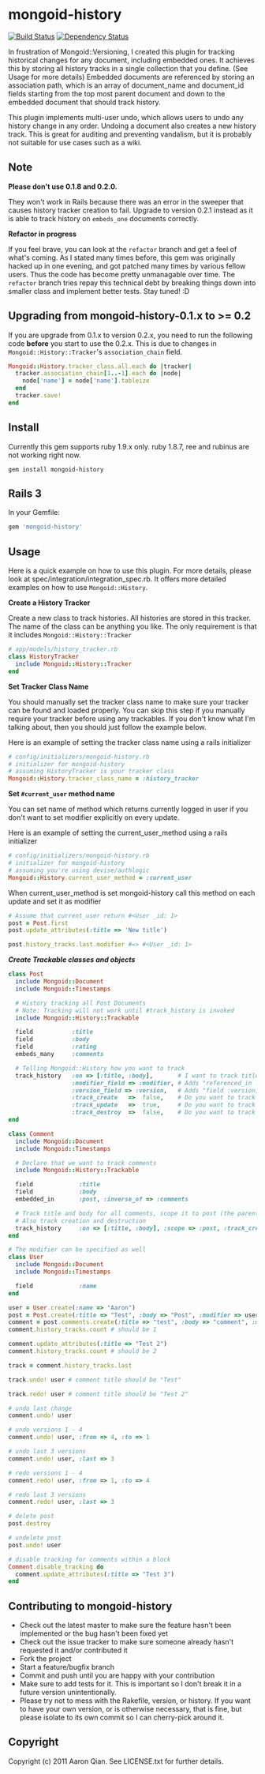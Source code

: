 mongoid-history
===============

[![Build Status](https://secure.travis-ci.org/aq1018/mongoid-history.png?branch=master)](http://travis-ci.org/aq1018/mongoid-history) [![Dependency Status](https://gemnasium.com/aq1018/mongoid-history.png?travis)](https://gemnasium.com/aq1018/mongoid-history)


In frustration of Mongoid::Versioning, I created this plugin for tracking historical changes for any document, including embedded ones. It achieves this by storing all history tracks in a single collection that you define. (See Usage for more details) Embedded documents are referenced by storing an association path, which is an array of document_name and document_id fields starting from the top most parent document and down to the embedded document that should track history.

This plugin implements multi-user undo, which allows users to undo any history change in any order. Undoing a document also creates a new history track. This is great for auditing and preventing vandalism, but it is probably not suitable for use cases such as a wiki.

Note
----

**Please don't use 0.1.8 and 0.2.0.**

They won't work in Rails because there was an error in the sweeper that causes history tracker creation to fail. Upgrade to version 0.2.1 instead as it is able to track history on `embeds_one` documents correctly.

**Refactor in progress**

If you feel brave, you can look at the `refactor` branch and get a feel of what's coming. As I stated many times before, this gem was originally hacked up in one evening, and got patched many times by various fellow users. Thus the code has become pretty unmanagable over time.  The `refactor` branch tries repay this technical debt by breaking things down into smaller class and implement better tests. Stay tuned! :D

Upgrading from mongoid-history-0.1.x to >= 0.2
------------------------------------------------

If you are upgrade from 0.1.x to version 0.2.x, you need to run the following code **before** you start to use the 0.2.x. This is due to changes in `Mongoid::History::Tracker`'s `association_chain` field.

```ruby
Mongoid::History.tracker_class.all.each do |tracker|
  tracker.association_chain[1..-1].each do |node|
    node['name'] = node['name'].tableize
  end
  tracker.save!
end
```

Install
-------

Currently this gem supports ruby 1.9.x only. ruby 1.8.7, ree and rubinus are not working right now.

```
gem install mongoid-history
```

Rails 3
-------

In your Gemfile:

```ruby
gem 'mongoid-history'
```

Usage
-----

Here is a quick example on how to use this plugin. For more details, please look at spec/integration/integration_spec.rb. It offers more detailed examples on how to use `Mongoid::History`.

**Create a History Tracker**

Create a new class to track histories. All histories are stored in this tracker. The name of the class can be anything you like. The only requirement is that it includes `Mongoid::History::Tracker`

```ruby
# app/models/history_tracker.rb
class HistoryTracker
  include Mongoid::History::Tracker
end
```

**Set Tracker Class Name**


You should manually set the tracker class name to make sure your tracker can be found and loaded properly. You can skip this step if you manually require your tracker before using any trackables. If you don't know what I'm talking about, then you should just follow the example below.

Here is an example of setting the tracker class name using a rails initializer

```ruby
# config/initializers/mongoid-history.rb
# initializer for mongoid-history
# assuming HistoryTracker is your tracker class
Mongoid::History.tracker_class_name = :history_tracker
```

**Set `#current_user` method name**

You can set name of method which returns currently logged in user if you don't want to set modifier explicitly on every update.

Here is an example of setting the current_user_method using a rails initializer

```ruby
# config/initializers/mongoid-history.rb
# initializer for mongoid-history
# assuming you're using devise/authlogic
Mongoid::History.current_user_method = :current_user
```

When current_user_method is set mongoid-history call this method on each update and set it as modifier

```ruby
# Assume that current_user return #<User _id: 1>
post = Post.first
post.update_attributes(:title => 'New title')

post.history_tracks.last.modifier #=> #<User _id: 1>
```

***Create Trackable classes and objects***

```ruby
class Post
  include Mongoid::Document
  include Mongoid::Timestamps

  # History tracking all Post Documents
  # Note: Tracking will not work until #track_history is invoked
  include Mongoid::History::Trackable

  field           :title
  field           :body
  field           :rating
  embeds_many     :comments

  # Telling Mongoid::History how you want to track
  track_history   :on => [:title, :body],       # I want to track title and body fields only. Default is :all
                  :modifier_field => :modifier, # Adds "referenced_in :modifier" to track who made the change. Default is :modifier
                  :version_field => :version,   # Adds "field :version, :type => Integer" to track current version. Default is :version
                  :track_create   =>  false,    # Do you want to track document creation? Default is false
                  :track_update   =>  true,     # Do you want to track document updates? Default is true
                  :track_destroy  =>  false,    # Do you want to track document destruction? Default is false
end

class Comment
  include Mongoid::Document
  include Mongoid::Timestamps

  # Declare that we want to track comments
  include Mongoid::History::Trackable

  field             :title
  field             :body
  embedded_in       :post, :inverse_of => :comments

  # Track title and body for all comments, scope it to post (the parent)
  # Also track creation and destruction
  track_history     :on => [:title, :body], :scope => :post, :track_create => true, :track_destroy => true
end

# The modifier can be specified as well
class User
  include Mongoid::Document
  include Mongoid::Timestamps

  field             :name
end

user = User.create(:name => "Aaron")
post = Post.create(:title => "Test", :body => "Post", :modifier => user)
comment = post.comments.create(:title => "test", :body => "comment", :modifier => user)
comment.history_tracks.count # should be 1

comment.update_attributes(:title => "Test 2")
comment.history_tracks.count # should be 2

track = comment.history_tracks.last

track.undo! user # comment title should be "Test"

track.redo! user # comment title should be "Test 2"

# undo last change
comment.undo! user

# undo versions 1 - 4
comment.undo! user, :from => 4, :to => 1

# undo last 3 versions
comment.undo! user, :last => 3

# redo versions 1 - 4
comment.redo! user, :from => 1, :to => 4

# redo last 3 versions
comment.redo! user, :last => 3

# delete post
post.destroy

# undelete post
post.undo! user

# disable tracking for comments within a block
Comment.disable_tracking do
  comment.update_attributes(:title => "Test 3")
end
```

Contributing to mongoid-history
-------------------------------

* Check out the latest master to make sure the feature hasn't been implemented or the bug hasn't been fixed yet
* Check out the issue tracker to make sure someone already hasn't requested it and/or contributed it
* Fork the project
* Start a feature/bugfix branch
* Commit and push until you are happy with your contribution
* Make sure to add tests for it. This is important so I don't break it in a future version unintentionally.
* Please try not to mess with the Rakefile, version, or history. If you want to have your own version, or is otherwise necessary, that is fine, but please isolate to its own commit so I can cherry-pick around it.

Copyright
---------

Copyright (c) 2011 Aaron Qian. See LICENSE.txt for
further details.

